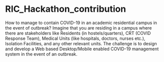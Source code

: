 # RIC_Hackathon_contribution
How to manage to contain COVID-19 in an academic residential campus in the event of outbreak?
Imagine that you are residing in a campus where there are stakeholders like Residents (in hostels/quarters), CRT (COVID Response Team), Medical Units (like hospitals, doctors, nurses etc.), Isolation Facilities, and any other relevant units. The challenge is to design and develop a Web based Desktop/Mobile enabled COVID-19 management system in the event of an outbreak.
